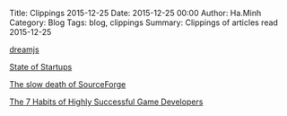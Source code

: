 Title: Clippings 2015-12-25
Date: 2015-12-25 00:00
Author: Ha.Minh
Category: Blog
Tags: blog, clippings
Summary: Clippings of articles read 2015-12-25

[dreamjs](https://github.com/adleroliveira/dreamjs)

[State of Startups](http://stateofstartups.firstround.com/#highlights)

[The slow death of SourceForge](http://www.itworld.com/article/2935377/open-source-tools/the-slow-death-of-sourceforge.html)

[The 7 Habits of Highly Successful Game Developers](http://blackshellmedia.com/2015/03/the-7-habits-of-highly-successful-game-developers/)
